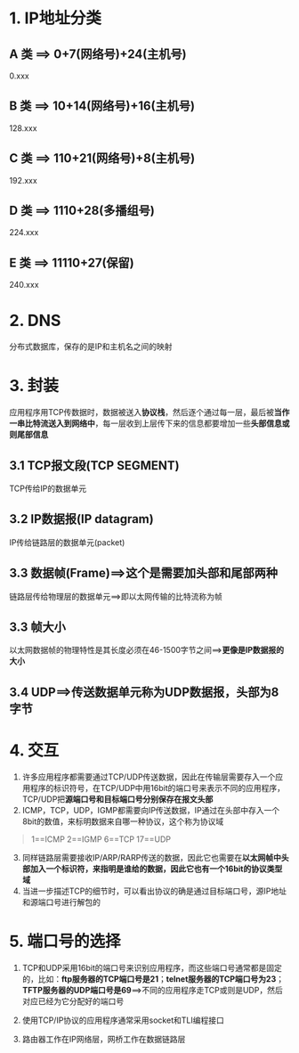# 1. IP地址分类
## A 类 ==> 0+7(网络号)+24(主机号)
0.xxx
## B 类 ==> 10+14(网络号)+16(主机号)
128.xxx
## C 类 ==> 110+21(网络号)+8(主机号)
192.xxx
## D 类 ==> 1110+28(多播组号)
224.xxx
## E 类 ==> 11110+27(保留)
240.xxx

# 2. DNS
分布式数据库，保存的是IP和主机名之间的映射      

# 3. 封装
应用程序用TCP传数据时，数据被送入**协议栈**，然后逐个通过每一层，最后被**当作一串比特流送入到网络中**，每一层收到上层传下来的信息都要增加一些**头部信息或则尾部信息**    

## 3.1 TCP报文段(TCP SEGMENT)
TCP传给IP的数据单元      

## 3.2 IP数据报(IP datagram)
IP传给链路层的数据单元(packet)    

## 3.3 数据帧(Frame)==>这个是需要加头部和尾部两种
链路层传给物理层的数据单元==>即以太网传输的比特流称为帧      

## 3.3 帧大小
以太网数据帧的物理特性是其长度必须在46-1500字节之间==>**更像是IP数据报的大小**

## 3.4 UDP==>传送数据单元称为UDP数据报，头部为8字节

# 4. 交互
1. 许多应用程序都需要通过TCP/UDP传送数据，因此在传输层需要存入一个应用程序的标识符号，在TCP/UDP中用16bit的端口号来表示不同的应用程序，TCP/UDP把**源端口号和目标端口号分别保存在报文头部**
2. ICMP，TCP，UDP，IGMP都需要向IP传送数据，IP通过在头部中存入一个8bit的数值，来标明数据来自哪一种协议，这个称为协议域    
> 1==ICMP 2==IGMP 6==TCP 17==UDP

3. 同样链路层需要接收IP/ARP/RARP传送的数据，因此它也需要在**以太网帧中头部加入一个标识符，来指明是谁给的数据，因此它也有一个16bit的协议类型域**
4. 当进一步描述TCP的细节时，可以看出协议的确是通过目标端口号，源IP地址和源端口号进行解包的

# 5. 端口号的选择
1. TCP和UDP采用16bit的端口号来识别应用程序，而这些端口号通常都是固定的，比如：**ftp服务器的TCP端口号是21**；**telnet服务器的TCP端口号为23**；**TFTP服务器的UDP端口号是69**==>不同的应用程序走TCP或则是UDP，然后对应已经为它分配好的端口号    

2. 使用TCP/IP协议的应用程序通常采用socket和TLI编程接口

3. 路由器工作在IP网络层，网桥工作在数据链路层